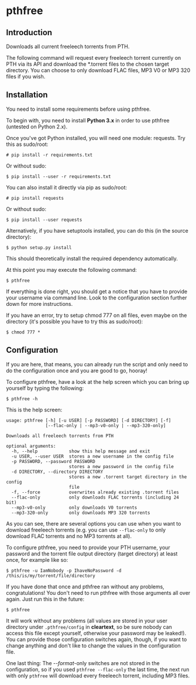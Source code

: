 # pthfree

Introduction
------------

Downloads all current freeleech torrents from PTH.

The following command will request every freeleech torrent currently on PTH via its API and download the \*.torrent files to the chosen target directory. You can choose to only download FLAC files, MP3 V0 or MP3 320 files if you wish.

Installation
------------

You need to install some requirements before using pthfree.

To begin with, you need to install **Python 3.x** in order to use pthfree (untested on Python 2.x).

Once you've got Python installed, you will need one module: requests. Try this as sudo/root:

    # pip install -r requirements.txt

Or without sudo:

    $ pip install --user -r requirements.txt

You can also install it directly via pip as sudo/root:

    # pip install requests

Or without sudo:

    $ pip install --user requests

Alternatively, if you have setuptools installed, you can do this (in the source directory):

    $ python setup.py install

This should theoretically install the required dependency automatically. 

At this point you may execute the following command:

    $ pthfree

If everything is done right, you should get a notice that you have to provide your username via command line. Look to the configuration section further down for more instructions.

If you have an error, try to setup chmod 777 on all files, even maybe on the directory (it's possible you have to try this as sudo/root):

    $ chmod 777 *

Configuration
-------------

If you are here, that means, you can already run the script and only need to do the configuration once and you are good to go, hooray!

To configure pthfree, have a look at the help screen which you can bring up yourself by typing the following:

    $ pthfree -h

This is the help screen:

    usage: pthfree [-h] [-u USER] [-p PASSWORD] [-d DIRECTORY] [-f]
                   [--flac-only | --mp3-v0-only | --mp3-320-only]

    Downloads all freeleech torrents from PTH

    optional arguments:
      -h, --help            show this help message and exit
      -u USER, --user USER  stores a new username in the config file
      -p PASSWORD, --password PASSWORD
                            stores a new password in the config file
      -d DIRECTORY, --directory DIRECTORY
                            stores a new .torrent target directory in the config
                            file
      -f, --force           overwrites already existing .torrent files
      --flac-only           only downloads FLAC torrents (including 24 bit)
      --mp3-v0-only         only downloads V0 torrents
      --mp3-320-only        only downloads MP3 320 torrents

As you can see, there are several options you can use when you want to download freeleech torrents (e.g. you can use `--flac-only` to only download FLAC torrents and no MP3 torrents at all).

To configure pthfree, you need to provide your PTH username, your password and the torrent file output directory (target directory) at least once, for example like so:

    $ pthfree -u IamNobody -p IhaveNoPassword -d /this/is/my/torrent/file/directory

If you have done that once and pthfree ran without any problems, congratulations! You don't need to run pthfree with those arguments all over again. Just run this in the future:

    $ pthfree

It will work without any problems (all values are stored in your user directory under `.pthfree/config` in **cleartext**, so be sure nobody can access this file except yourself, otherwise your password may be leaked!). You can provide those configuration switches again, though, if you want to change anything and don't like to change the values in the configuration file.

One last thing: The --*format*-only switches are not stored in the configuration, so if you used `pthfree --flac-only` the last time, the next run with only `pthfree` will download every freeleech torrent, including MP3 files.
